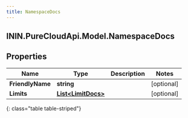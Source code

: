 ```yaml
---
title: NamespaceDocs
---
```

## ININ.PureCloudApi.Model.NamespaceDocs

## Properties

|Name | Type | Description | Notes|
|------------ | ------------- | ------------- | -------------|
| **FriendlyName** | **string** |  | [optional] |
| **Limits** | [**List&lt;LimitDocs&gt;**](LimitDocs.html) |  | [optional] |
{: class="table table-striped"}


